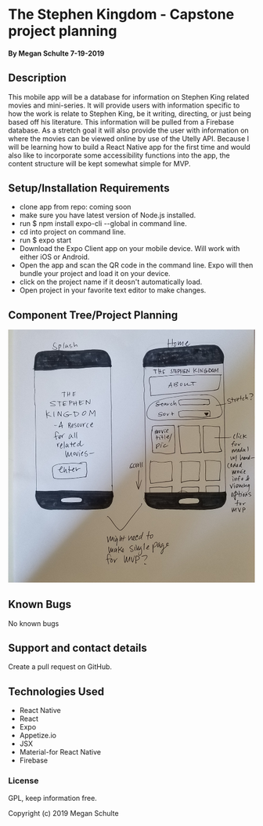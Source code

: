 #  The Stephen Kingdom - Capstone project planning

#### By Megan Schulte 7-19-2019

## Description

  This mobile app will be a database for information on Stephen King related movies and mini-series. It will provide users with information specific to how the work is relate to Stephen King, be it writing, directing, or just being based off his literature. This information will be pulled from a Firebase database. As a stretch goal it will also provide the user with information on where the movies can be viewed online by use of the Utelly API. Because I will be learning how to build a React Native app for the first time and would also like to incorporate some accessibility functions into the app, the content structure will be kept somewhat simple for MVP.

## Setup/Installation Requirements
* clone app from repo: coming soon
* make sure you have latest version of Node.js installed.
* run $ npm install expo-cli --global in command line.
* cd into project on command line.
* run $ expo start
* Download the Expo Client app on your mobile device. Will work with either iOS or Android.
* Open the app and scan the QR code in the command line. Expo will then bundle your project and load it on your device.
* click on the project name if it deosn't automatically load.
* Open project in your favorite text editor to make changes.


## Component Tree/Project Planning

![](src/assets/img/layoutplan.jpg)


 ## Known Bugs

  No known bugs

  ## Support and contact details

  Create a pull request on GitHub.

  ## Technologies Used

  * React Native
  * React
  * Expo
  * Appetize.io
  * JSX
  * Material-for React Native
  * Firebase

  ### License

  GPL, keep information free.

  Copyright (c) 2019 Megan Schulte
